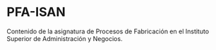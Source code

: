 # PFA-ISAN
Contenido de la asignatura de Procesos de Fabricación en el Instituto Superior de Administración y Negocios.
